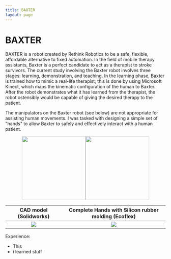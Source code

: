 ```yaml
---
title: BAXTER
layout: page
---
```


# BAXTER
BAXTER is a robot created by Rethink Robotics to be a safe, flexible, affordable alternative to fixed automation. In the field of mobile therapy assistants, Baxter is a perfect candidate to act as a therapist to stroke survivors. The current study involving the Baxter robot involves three stages:  learning, demonstration, and teaching.  In the learning phase, Baxter is trained how to mimic a real-life therapist;  this is done by using Microsoft Kinect, which maps the kinematic configuration of the human to Baxter.  After the robot demonstrates what it has learned from the therapist, the robot ostensibly would be capable of giving the desired therapy to the patient. 

The manipulators on the Baxter robot (see below) are not appropriate for assisting human movements. I was tasked with designing a simple set of "hands" to allow Baxter to safely and effectively interact with a human patient.

<center>
<img src="https://github.com/susan-z/susan-z.github.io/blob/master/img/baxtergripper1.jpg?raw=true" style="width:200px"/><img src="https://github.com/susan-z/susan-z.github.io/blob/master/img/baxtergripper2.jpg?raw=true" style="width:200px"/>
</center>

| CAD model (Solidworks) | Complete Hands with Silicon rubber molding (Ecoflex) |
|:------------------------------------------------:|:-------------------------------------------------------------:|
| ![](https://github.com/susan-z/susan-z.github.io/blob/master/img/BAXTERrh.JPG?raw=true) | ![](https://github.com/susan-z/susan-z.github.io/blob/master/img/baxterhands.jpg?raw=true)|

Experience:
* This
* i learned stuff
